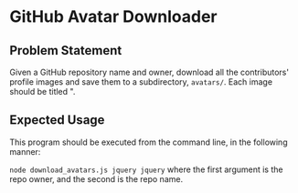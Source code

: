 # GitHub Avatar Downloader

## Problem Statement

Given a GitHub repository name and owner, download all the contributors' profile images and save them to a subdirectory, `avatars/`. Each image should be titled "<username>.<filetype>

## Expected Usage

This program should be executed from the command line, in the following manner:

`node download_avatars.js jquery jquery` where the first argument is the repo owner, and the second is the repo name.

